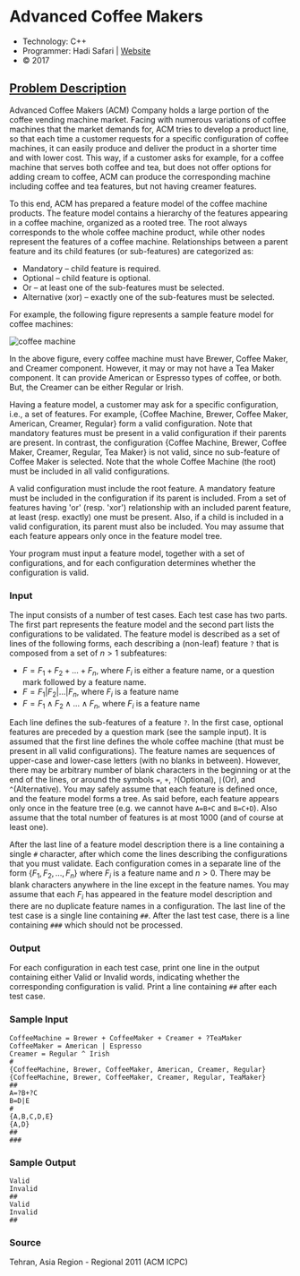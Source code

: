Advanced Coffee Makers
==========
- Technology: C++
- Programmer: Hadi Safari | [Website](http://hadisafari.ir/)
- © 2017

## [Problem Description](http://sharecode.io/section/problemset/problem/2554)

Advanced Coffee Makers (ACM) Company holds a large portion of the coffee vending machine market. Facing with numerous variations of coffee machines that the market demands for, ACM tries to develop a product line, so that each time a customer requests for a specific configuration of coffee machines, it can easily produce and deliver the product in a shorter time and with lower cost. This way, if a customer asks for example, for a coffee machine that serves both coffee and tea, but does not offer options for adding cream to coffee, ACM can produce the corresponding machine including coffee and tea features, but not having creamer features.

To this end, ACM has prepared a feature model of the coffee machine products. The feature model contains a hierarchy of the features appearing in a coffee machine, organized as a rooted tree. The root always corresponds to the whole coffee machine product, while other nodes represent the features of a coffee machine. Relationships between a parent feature and its child features (or sub-features) are categorized as:
* Mandatory – child feature is required.
* Optional – child feature is optional.
* Or – at least one of the sub-features must be selected.
* Alternative (xor) – exactly one of the sub-features must be selected.

For example, the following figure represents a sample feature model for coffee machines:

![coffee machine](http://sharecode.ir/assets/problem_images/2554_0.jpg)

In the above figure, every coffee machine must have Brewer, Coffee Maker, and Creamer component. However, it may or may not have a Tea Maker component. It can provide American or Espresso types of coffee, or both. But, the Creamer can be either Regular or Irish.

Having a feature model, a customer may ask for a specific configuration, i.e., a set of features. For example, {Coffee Machine, Brewer, Coffee Maker, American, Creamer, Regular} form a valid configuration. Note that mandatory features must be present in a valid configuration if their parents are present. In contrast, the configuration {Coffee Machine, Brewer, Coffee Maker, Creamer, Regular, Tea Maker} is not valid, since no sub-feature of Coffee Maker is selected. Note that the whole Coffee Machine (the root) must be included in all valid configurations.

A valid configuration must include the root feature. A mandatory feature must be included in the configuration if its parent is included. From a set of features having 'or' (resp. 'xor') relationship with an included parent feature, at least (resp. exactly) one must be present. Also, if a child is included in a valid configuration, its parent must also be included. You may assume that each feature appears only once in the feature model tree.

Your program must input a feature model, together with a set of configurations, and for each configuration determines whether the configuration is valid.

### Input

The input consists of a number of test cases. Each test case has two parts. The first part represents the feature model and the second part lists the configurations to be validated. The feature model is described as a set of lines of the following forms, each describing a (non-leaf) feature `?` that is composed from a set of $`n > 1`$ subfeatures:

* $`F = F_1 + F_2 + \dots + F_n`$, where $`F_i`$ is either a feature name, or a question mark followed by a feature name.
* $`F = F_1 | F_2 | ... | F_n`$, where $`F_i`$ is a feature name
* $`F = F_1 \land F_2 \land \dots \land F_n`$, where $`F_i`$ is a feature name

Each line defines the sub-features of a feature `?`. In the first case, optional features are preceded by a question mark (see the sample input). It is assumed that the first line defines the whole coffee machine (that must be present in all valid configurations). The feature names are sequences of upper-case and lower-case letters (with no blanks in between). However, there may be arbitrary number of blank characters in the beginning or at the end of the lines, or around the symbols `=`, `+`, `?`(Optional), `|`(Or), and `^`(Alternative). You may safely assume that each feature is defined once, and the feature model forms a tree. As said before, each feature appears only once in the feature tree (e.g. we cannot have `A=B+C` and `B=C+D`). Also assume that the total number of features is at most 1000 (and of course at least one).

After the last line of a feature model description there is a line containing a single `#` character, after which come the lines describing the configurations that you must validate. Each configuration comes in a separate line of the form $`\{ F_1, F_2, \dots, F_n \}`$ where $`F_i`$ is a feature name and $`n > 0`$. There may be blank characters anywhere in the line except in the feature names. You may assume that each $`F_i`$ has appeared in the feature model description and there are no duplicate feature names in a configuration. The last line of the test case is a single line containing `##`. After the last test case, there is a line containing `###` which should not be processed.

### Output

For each configuration in each test case, print one line in the output containing either Valid or Invalid words, indicating whether the corresponding configuration is valid. Print a line containing `##` after each test case.

### Sample Input
```text
CoffeeMachine = Brewer + CoffeeMaker + Creamer + ?TeaMaker
CoffeeMaker = American | Espresso
Creamer = Regular ^ Irish
#
{CoffeeMachine, Brewer, CoffeeMaker, American, Creamer, Regular}
{CoffeeMachine, Brewer, CoffeeMaker, Creamer, Regular, TeaMaker}
##
A=?B+?C
B=D|E
#
{A,B,C,D,E}
{A,D}
##
###
```

### Sample Output
```text
Valid
Invalid
##
Valid
Invalid
##
```

### Source
Tehran, Asia Region - Regional 2011 (ACM ICPC)
